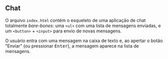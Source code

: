 ## Chat

O arquivo `index.html` contém o esqueleto de uma aplicação de chat totalmente *bare-bones*: uma `<ul>` com uma lista de mensagens enviadas, e um `<button>` + `<input>` para envio de novas mensagens.

O usuário entra com uma mensagem na caixa de texto e, ao apertar o botão "Enviar" (ou pressionar <kbd>Enter</kbd>), a mensagem aparece na lista de mensagens.